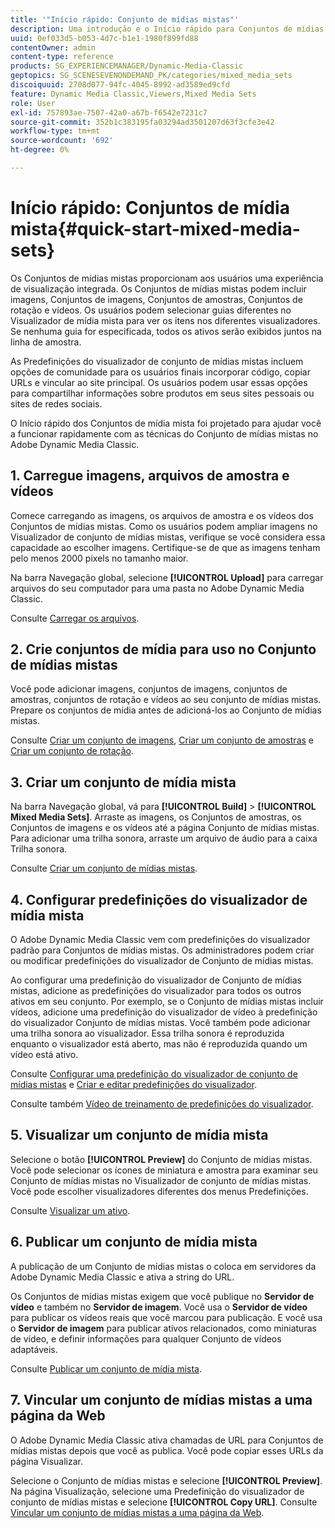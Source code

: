 ```yaml
---
title: '"Início rápido: Conjunto de mídias mistas"'
description: Uma introdução e o Início rápido para Conjuntos de mídias mistas para ajudar você a ativar e executar rapidamente no Adobe Dynamic Media Classic.
uuid: 0ef033d5-b053-4d7c-b1e1-1980f899fd88
contentOwner: admin
content-type: reference
products: SG_EXPERIENCEMANAGER/Dynamic-Media-Classic
geptopics: SG_SCENESEVENONDEMAND_PK/categories/mixed_media_sets
discoiquuid: 2708d077-94fc-4045-8992-ad3589ed9cfd
feature: Dynamic Media Classic,Viewers,Mixed Media Sets
role: User
exl-id: 757893ae-7507-42a0-a67b-f6542e7231c7
source-git-commit: 352b1c383195fa03294ad3501207d63f3cfe3e42
workflow-type: tm+mt
source-wordcount: '692'
ht-degree: 0%

---
```


# Início rápido: Conjuntos de mídia mista{#quick-start-mixed-media-sets}

Os Conjuntos de mídias mistas proporcionam aos usuários uma experiência de visualização integrada. Os Conjuntos de mídias mistas podem incluir imagens, Conjuntos de imagens, Conjuntos de amostras, Conjuntos de rotação e vídeos. Os usuários podem selecionar guias diferentes no Visualizador de mídia mista para ver os itens nos diferentes visualizadores. Se nenhuma guia for especificada, todos os ativos serão exibidos juntos na linha de amostra.

As Predefinições do visualizador de conjunto de mídias mistas incluem opções de comunidade para os usuários finais incorporar código, copiar URLs e vincular ao site principal. Os usuários podem usar essas opções para compartilhar informações sobre produtos em seus sites pessoais ou sites de redes sociais.

O Início rápido dos Conjuntos de mídia mista foi projetado para ajudar você a funcionar rapidamente com as técnicas do Conjunto de mídias mistas no Adobe Dynamic Media Classic.

## 1. Carregue imagens, arquivos de amostra e vídeos

Comece carregando as imagens, os arquivos de amostra e os vídeos dos Conjuntos de mídias mistas. Como os usuários podem ampliar imagens no Visualizador de conjunto de mídias mistas, verifique se você considera essa capacidade ao escolher imagens. Certifique-se de que as imagens tenham pelo menos 2000 pixels no tamanho maior.

Na barra Navegação global, selecione **[!UICONTROL Upload]** para carregar arquivos do seu computador para uma pasta no Adobe Dynamic Media Classic.

Consulte [Carregar os arquivos](uploading-files.md#uploading-your-files).

## 2. Crie conjuntos de mídia para uso no Conjunto de mídias mistas

Você pode adicionar imagens, conjuntos de imagens, conjuntos de amostras, conjuntos de rotação e vídeos ao seu conjunto de mídias mistas. Prepare os conjuntos de mídia antes de adicioná-los ao Conjunto de mídias mistas.

Consulte [Criar um conjunto de imagens](creating-image-set.md#creating-an-image-set), [Criar um conjunto de amostras](creating-swatch-set.md#creating-a-swatch-set) e [Criar um conjunto de rotação](creating-spin-set.md#creating-a-spin-set).

## 3. Criar um conjunto de mídia mista

Na barra Navegação global, vá para **[!UICONTROL Build]** > **[!UICONTROL Mixed Media Sets]**. Arraste as imagens, os Conjuntos de amostras, os Conjuntos de imagens e os vídeos até a página Conjunto de mídias mistas. Para adicionar uma trilha sonora, arraste um arquivo de áudio para a caixa Trilha sonora.

Consulte [Criar um conjunto de mídias mistas](creating-mixed-media-set.md#creating-a-mixed-media-set).

## 4. Configurar predefinições do visualizador de mídia mista

O Adobe Dynamic Media Classic vem com predefinições do visualizador padrão para Conjuntos de mídias mistas. Os administradores podem criar ou modificar predefinições do visualizador de Conjunto de mídias mistas.

Ao configurar uma predefinição do visualizador de Conjunto de mídias mistas, adicione as predefinições do visualizador para todos os outros ativos em seu conjunto. Por exemplo, se o Conjunto de mídias mistas incluir vídeos, adicione uma predefinição do visualizador de vídeo à predefinição do visualizador Conjunto de mídias mistas. Você também pode adicionar uma trilha sonora ao visualizador. Essa trilha sonora é reproduzida enquanto o visualizador está aberto, mas não é reproduzida quando um vídeo está ativo.

Consulte [Configurar uma predefinição do visualizador de conjunto de mídias mistas](setting-mixed-media-set-viewer.md#setting-up-a-mixed-media-set-viewer-preset) e [Criar e editar predefinições do visualizador](application-setup.md#adding-and-editing-viewer-presets).

Consulte também [Vídeo de treinamento de predefinições do visualizador](https://s7d5.scene7.com/s7viewers/html5/VideoViewer.html?videoserverurl=https://s7d5.scene7.com/is/content/&amp;emailurl=https://s7d5.scene7.com/s7/emailFriend&amp;serverUrl=https://s7d5.scene7.com/is/image/&amp;config=Scene7SharedAssets/Universal_HTML5_Video&amp;contenturl=https://s7d5.scene7.com/skins/&amp;asset=S7tutorials/550_viewer-presets_converted%20renamed_Done-AVS).

## 5. Visualizar um conjunto de mídia mista

Selecione o botão **[!UICONTROL Preview]** do Conjunto de mídias mistas. Você pode selecionar os ícones de miniatura e amostra para examinar seu Conjunto de mídias mistas no Visualizador de conjunto de mídias mistas. Você pode escolher visualizadores diferentes dos menus Predefinições.

Consulte [Visualizar um ativo](previewing-asset.md#previewing-an-asset).

## 6. Publicar um conjunto de mídia mista

A publicação de um Conjunto de mídias mistas o coloca em servidores da Adobe Dynamic Media Classic e ativa a string do URL.

Os Conjuntos de mídias mistas exigem que você publique no **Servidor de vídeo** e também no **Servidor de imagem**. Você usa o **Servidor de vídeo** para publicar os vídeos reais que você marcou para publicação. E você usa o **Servidor de imagem** para publicar ativos relacionados, como miniaturas de vídeo, e definir informações para qualquer Conjunto de vídeos adaptáveis.

Consulte [Publicar um conjunto de mídia mista](publishing-mixed-media-set.md#publishing-a-mixed-media-set).

## 7. Vincular um conjunto de mídias mistas a uma página da Web

O Adobe Dynamic Media Classic ativa chamadas de URL para Conjuntos de mídias mistas depois que você as publica. Você pode copiar esses URLs da página Visualizar.

Selecione o Conjunto de mídias mistas e selecione **[!UICONTROL Preview]**. Na página Visualização, selecione uma Predefinição do visualizador de conjunto de mídias mistas e selecione **[!UICONTROL Copy URL]**. Consulte [Vincular um conjunto de mídias mistas a uma página da Web](linking-mixed-media-set-web.md#linking-a-mixed-media-set-to-a-web-page).
